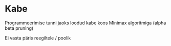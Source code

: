 # Kabe
 Programmeerimise tunni jaoks loodud kabe koos Minimax algoritmiga (alpha beta pruning)

 Ei vasta päris reegiltele / poolik
